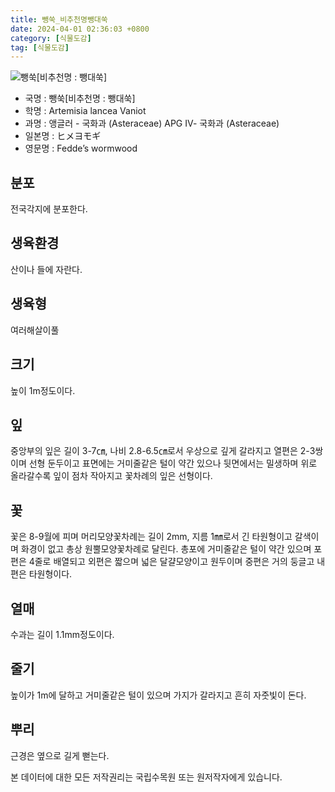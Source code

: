 ```yaml
---
title: 뺑쑥_비추천명뺑대쑥
date: 2024-04-01 02:36:03 +0800
category: [식물도감]
tag: [식물도감]
---
```




![뺑쑥[비추천명 : 뺑대쑥]](/fileUpload/plants/basic/Compositae/Artemisia/10511/1_th2.JPG)
- 국명 : 뺑쑥[비추천명 : 뺑대쑥]
- 학명 : Artemisia lancea Vaniot
- 과명 : 앵글러 - 국화과 (Asteraceae) APG Ⅳ- 국화과 (Asteraceae)
- 일본명 : ヒメヨモギ
- 영문명 : Fedde’s wormwood


## 분포
전국각지에 분포한다.
## 생육환경
산이나 들에 자란다.
## 생육형
여러해살이풀 
## 크기
높이  1m정도이다.
## 잎
중앙부의 잎은 길이 3-7㎝, 나비 2.8-6.5㎝로서 우상으로 깊게 갈라지고 열편은 2-3쌍이며 선형 둔두이고 표면에는 거미줄같은 털이 약간 있으나 뒷면에서는 밀생하며 위로 올라갈수록 잎이 점차 작아지고 꽃차례의 잎은 선형이다.
## 꽃
꽃은 8-9월에 피며 머리모양꽃차례는 길이 2mm, 지름 1㎜로서 긴 타원형이고 갈색이며 화경이 없고 총상 원뿔모양꽃차례로 달린다. 총포에 거미줄같은 털이 약간 있으며 포편은 4줄로 배열되고 외편은 짧으며 넓은 달걀모양이고 원두이며 중편은 거의 둥글고 내편은 타원형이다.
## 열매
수과는 길이 1.1mm정도이다.
## 줄기
높이가 1m에 달하고 거미줄같은 털이 있으며 가지가 갈라지고 흔히 자줏빛이 돈다.
## 뿌리
근경은 옆으로 길게 뻗는다.






본 데이터에 대한 모든 저작권리는 국립수목원 또는 원저작자에게 있습니다.
